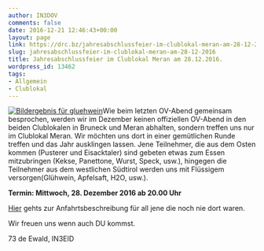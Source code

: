 ```yaml
---
author: IN3DOV
comments: false
date: 2016-12-21 12:46:43+00:00
layout: page
link: https://drc.bz/jahresabschlussfeier-im-clublokal-meran-am-28-12-2016/
slug: jahresabschlussfeier-im-clublokal-meran-am-28-12-2016
title: Jahresabschlussfeier im Clublokal Meran am 28.12.2016.
wordpress_id: 13462
tags:
- Allgemein
- Clublokal
---
```


[![Bildergebnis für gluehwein](http://www.feinschmecker.com/wp-content/uploads/2015/11/artikel-359-retina-1500x750.jpg)](http://www.google.it/url?sa=i&rct=j&q=&esrc=s&source=images&cd=&cad=rja&uact=8&ved=0ahUKEwissvf69ITRAhXMuhQKHSXLA-4QjRwIBw&url=http%3A%2F%2Fwww.feinschmecker.com%2Fartikel%2Fheisse-verfuehrung-in-rot-gluehwein-selber-machen%2F&bvm=bv.142059868,d.ZWM&psig=AFQjCNGYpGTH-DeOFfQCmpR99rh27RtZ5w&ust=1482396769299663)Wie beim letzten OV-Abend gemeinsam besprochen, werden wir im Dezember keinen offiziellen OV-Abend in den beiden Clublokalen in Bruneck und Meran abhalten, sondern treffen uns nur im Clublokal Meran. Wir möchten uns dort in einer gemütlichen Runde treffen und das Jahr ausklingen lassen. Jene Teilnehmer, die aus dem Osten kommen (Pusterer und Eisacktaler) sind gebeten etwas zum Essen mitzubringen (Kekse, Panettone, Wurst, Speck, usw.), hingegen die Teilnehmer aus dem westlichen Südtirol werden uns mit Flüssigem versorgen(Glühwein, Apfelsaft, H2O, usw.).




**Termin: Mittwoch, 28. Dezember 2016 ab 20.00 Uhr**




[Hier](https://drc.bz/kontakt/adresse/) gehts zur Anfahrtsbeschreibung für all jene die noch nie dort waren.




Wir freuen uns wenn auch DU kommst.




73 de Ewald, IN3EID
